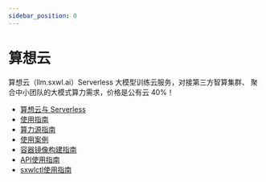 ```yaml
---
sidebar_position: 0
---
```


# 算想云

算想云（llm.sxwl.ai）Serverless 大模型训练云服务，对接第三方智算集群、
聚合中小团队的大模式算力需求，价格是公有云 40%！

- [算想云与 Serverless](./serverless)
- [使用指南](./cp-user-guide)
- [算力源指南](./cps-user-guide)
- [使用案例](./use-case)
- [容器镜像构建指南](./image-build-guide)
- [API使用指南](./api-user-guide)
- [sxwlctl使用指南](./sxwlctl-guide)